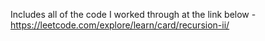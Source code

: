 Includes all of the code I worked through at the link below -
https://leetcode.com/explore/learn/card/recursion-ii/
